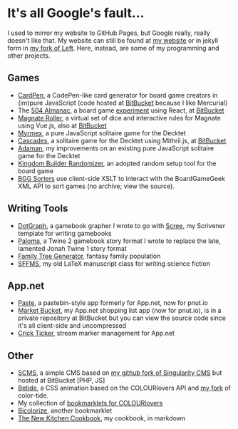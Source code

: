 # It's all Google's fault...

I used to mirror my website to GitHub Pages, but Google really, really doesn't like that.  My website can still be found at <a href="http://mcdemarco.net">my website</a> or in jekyll form in [my fork of Left](https://github.com/mcdemarco/left/tree/website).  Here, instead, are some of my programming and other projects.


## Games

* [CardPen](http://cardpen.mcdemarco.net/), a CodePen-like card generator for board game creators in (im)pure JavaScript (code hosted at [BitBucket](https://bitbucket.org/mcdemarco/cardpen) because I like Mercurial)
* The [504 Almanac](http://mcdemarco.net/504almanac/), a board game [experiment](http://mcdemarco.net/tools/504/) using React, at [BitBucket](https://bitbucket.org/mcdemarco/504almanac)
* [Magnate Roller](http://mcdemarco.net/games/decktet/magnate/), a virtual set of dice and interactive rules for Magnate using Vue.js, also at [BitBucket](https://bitbucket.org/mcdemarco/magnate)
* [Myrmex](/myrmex/), a pure JavaScript solitaire game for the Decktet
* [Cascades](http://mcdemarco.net/games/decktet/cascades), a solitaire game for the Decktet using Mithril.js, at [BitBucket](https://bitbucket.org/mcdemarco/cascades)
* [Adaman](/adaman/), my improvements on an existing pure JavaScript solitaire game for the Decktet
* [Kingdom Builder Randomizer](/kingdom-builder-randomizer/), an adopted random setup tool for the board game
* [BGG Sorters](http://mcdemarco.net/games/bgg/) use client-side XSLT to interact with the BoardGameGeek XML API to sort games (no archive; view the source).

## Writing Tools

* [DotGraph](http://mcdemarco.net/tools/scree/dotgraph/), a gamebook grapher I wrote to go with [Scree](http://mcdemarco.net/tools/scree/), my Scrivener template for writing gamebooks
* [Paloma](http://mcdemarco.net/tools/scree/paloma/), a Twine 2 gamebook story format I wrote to replace the late, lamented Jonah Twine 1 story format 
* [Family Tree Generator](/family-tree-generator/), fantasy family population
* [SFFMS](http://mcdemarco.net/sffms/), my old LaTeX manuscript class for writing science fiction


## App.net

* [Paste](http://paste.mcdemarco.net/), a pastebin-style app formerly for App.net, now for pnut.io
* [Market Bucket](http://market-bucket.mcdemarco.net/), my App.net shopping list app (now for pnut.io), is in a private repository at BitBucket but you can view the source code since it's all client-side and uncompressed
* [Crick Ticker](http://crick-ticker.mcdemarco.net/), stream marker management for App.net

## Other

* [SCMS](https://bitbucket.org/mcdemarco/scms/), a simple CMS based on [my github fork of Singularity CMS](/singularity-cms/) but hosted at BitBucket [PHP, JS]
* [Betide](/betide/), a CSS animation based on the COLOURlovers API and [my fork](/color-tide/) of color-tide.
* My collection of [bookmarklets for COLOURlovers](http://mcdemarco.net/tools/colourlets/)
* [Bicolorize](http://mcdemarco.net/bicolorize/), another bookmarklet
* [The New Kitchen Cookbook](/the-new-kitchen-cookbook/), my cookbook, in markdown
